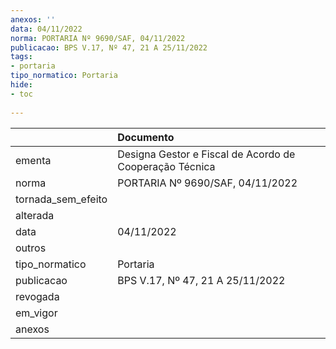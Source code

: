 ```yaml
---
anexos: ''
data: 04/11/2022
norma: PORTARIA Nº 9690/SAF, 04/11/2022
publicacao: BPS V.17, Nº 47, 21 A 25/11/2022
tags:
- portaria
tipo_normatico: Portaria
hide: 
- toc 
 
---
```


|                    | Documento                                               |
|:-------------------|:--------------------------------------------------------|
| ementa             | Designa Gestor e Fiscal de Acordo de Cooperação Técnica |
| norma              | PORTARIA Nº 9690/SAF, 04/11/2022                        |
| tornada_sem_efeito |                                                         |
| alterada           |                                                         |
| data               | 04/11/2022                                              |
| outros             |                                                         |
| tipo_normatico     | Portaria                                                |
| publicacao         | BPS V.17, Nº 47, 21 A 25/11/2022                        |
| revogada           |                                                         |
| em_vigor           |                                                         |
| anexos             |                                                         |